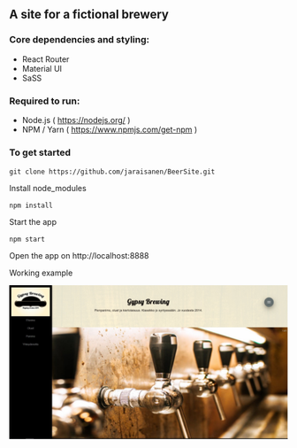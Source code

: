 ## A site for a fictional brewery
### Core dependencies and styling:
* React Router
* Material UI
* SaSS

### Required to run:
* Node.js ( https://nodejs.org/ )
* NPM / Yarn ( https://www.npmjs.com/get-npm )

### To get started
```
git clone https://github.com/jaraisanen/BeerSite.git
```
Install node_modules 
```
npm install
```
Start the app
```
npm start
```
Open the app on http://localhost:8888

Working example

![Alt text](src/images/home.jpg?raw=true "HomeView")
